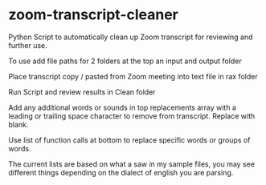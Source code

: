 # zoom-transcript-cleaner
Python Script to automatically clean up Zoom transcript for reviewing and further use.

To use add file paths for 2 folders at the top an input and output folder

Place transcript copy / pasted from Zoom meeting into text file in rax folder

Run Script and review results in Clean folder

Add any additional words or sounds in top replacements array with a leading or trailing space character to remove from transcript.  Replace with blank.

Use list of function calls at bottom to replace specific words or groups of words.

The current lists are based on what a saw in my sample files, you may see different things depending on the dialect of english you are parsing.



